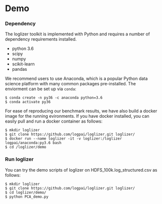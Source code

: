 # Demo

### Dependency

The loglizer toolkit is implemented with Python and requires a number of dependency requirements installed. 

+ python 3.6
+ scipy
+ numpy
+ scikit-learn
+ pandas

We recommend users to use Anaconda, which is a popular Python data science platform with many common packages pre-installed. The enviorment can be set up via `conda`:

```
$ conda create -n py36 -c anaconda python=3.6
$ conda activate py36
```

For ease of reproducing our benchmark results, we have also build a docker image for the running evironments. If you have docker installed, you can easily pull and run a docker container as follows:

```
$ mkdir loglizer
$ git clone https://github.com/logpai/loglizer.git loglizer/
$ docker run --name loglizer -it -v loglizer:/loglizer logpai/anaconda:py3.6 bash
$ cd /loglizer/demo
```

### Run loglizer
You can try the demo scripts of loglizer on HDFS_100k.log_structured.csv as follows:

```
$ mkdir loglizer
$ git clone https://github.com/logpai/loglizer.git loglizer/
$ cd loglizer/demo/
$ python PCA_demo.py
```

